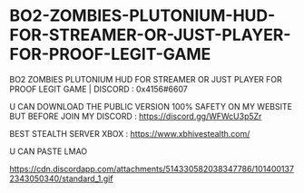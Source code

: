 # BO2-ZOMBIES-PLUTONIUM-HUD-FOR-STREAMER-OR-JUST-PLAYER-FOR-PROOF-LEGIT-GAME
BO2 ZOMBIES PLUTONIUM HUD FOR STREAMER OR JUST PLAYER FOR PROOF LEGIT GAME | DISCORD : 0x4156#6607





U CAN DOWNLOAD THE PUBLIC VERSION 100% SAFETY ON MY WEBSITE BUT BEFORE JOIN MY DISCORD : https://discord.gg/WFWcU3p5Zr


BEST STEALTH SERVER XBOX : https://www.xbhivestealth.com/



U CAN PASTE LMAO




https://cdn.discordapp.com/attachments/514330582038347786/1014001372343050340/standard_1.gif


